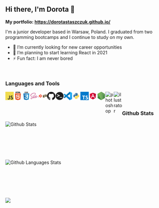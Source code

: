## Hi there, I'm Dorota 👋  


**My portfolio: https://dorotastaszczuk.github.io/**


I'm a junior developer based in Warsaw, Poland. I graduated from two programming bootcamps and I continue to study on my own.

- 🔭 I’m currently looking for new career opportunities
- 🌱 I’m planning to start learning React in 2021 
- ⚡ Fun fact: I am never bored

<!--
**DorotaStaszczuk/DorotaStaszczuk** is a ✨ _special_ ✨ repository because its `README.md` (this file) appears on your GitHub profile.

Here are some ideas to get you started:

- 🔭 I’m currently working on ...
- 🌱 I’m currently learning ...
- 👯 I’m looking to collaborate on ...
- 🤔 I’m looking for help with ...
- 💬 Ask me about ...
- 📫 How to reach me: ...
- 😄 Pronouns: ...
- ⚡ Fun fact: ...

-->

<br/>

### Languages and Tools

<img align="left" width="26px" alt="JS" src="https://raw.githubusercontent.com/github/explore/80688e429a7d4ef2fca1e82350fe8e3517d3494d/topics/javascript/javascript.png" />

<img align="left" width="26px" alt="HTML" src="https://raw.githubusercontent.com/github/explore/80688e429a7d4ef2fca1e82350fe8e3517d3494d/topics/html/html.png" />

<img align="left" width="26px" alt="CSS" src="https://raw.githubusercontent.com/github/explore/80688e429a7d4ef2fca1e82350fe8e3517d3494d/topics/css/css.png" />

<img align="left" width="26px" alt="Sass" src="https://raw.githubusercontent.com/github/explore/80688e429a7d4ef2fca1e82350fe8e3517d3494d/topics/sass/sass.png" />

<img align="left" alt="Git" width="26px" src="https://raw.githubusercontent.com/github/explore/80688e429a7d4ef2fca1e82350fe8e3517d3494d/topics/git/git.png" />

<img align="left" alt="GitHub" width="26px" src="https://raw.githubusercontent.com/github/explore/78df643247d429f6cc873026c0622819ad797942/topics/github/github.png" />

<img align="left" alt="Terminal" width="26px" src="https://raw.githubusercontent.com/github/explore/80688e429a7d4ef2fca1e82350fe8e3517d3494d/topics/terminal/terminal.png" />

<img align="left" alt="Visual Studio Code" width="26px" src="https://raw.githubusercontent.com/github/explore/80688e429a7d4ef2fca1e82350fe8e3517d3494d/topics/visual-studio-code/visual-studio-code.png" />

<img align="left" width="26px" alt="python" src="https://raw.githubusercontent.com/github/explore/80688e429a7d4ef2fca1e82350fe8e3517d3494d/topics/python/python.png" />

<img align="left" alt="TypeScipt" width="26px" src="https://raw.githubusercontent.com/github/explore/80688e429a7d4ef2fca1e82350fe8e3517d3494d/topics/typescript/typescript.png" />

<img align="left" alt="Angular" width="26px" src="https://raw.githubusercontent.com/github/explore/80688e429a7d4ef2fca1e82350fe8e3517d3494d/topics/angular/angular.png" />

<img align="left" alt="Node.js" width="26px" src="https://raw.githubusercontent.com/github/explore/80688e429a7d4ef2fca1e82350fe8e3517d3494d/topics/nodejs/nodejs.png" />

<img align="left" width="26px" alt="photoshop" src="https://www.adobe.com/content/dam/cc/icons/photoshop-mobile.svg" />

<img align="left" width="26px" alt="illustrator" src="https://www.adobe.com/content/dam/cc/icons/illustrator.svg" />

<br/>
<br/>

### Github Stats  


<img align="left" alt="Github Stats" src="https://github-readme-stats.vercel.app/api?username=dorotastaszczuk&hide=issues,contribs,prs&show_icons=true&count_private=true" /> 

<br />
<br />
<br />
<br />
<br />
<br />
<br />

<img align="left" alt="Github Languages Stats" src="https://github-readme-stats.vercel.app/api/top-langs/?username=dorotastaszczuk&layout=compact&langs_count=10&hide=ruby"/> 

<br />
<br />
<br />
<br />
<br />
<br />
<br />

<img src="https://visitor-badge.glitch.me/badge?page_id=dorotastaszczuk.dorotastaszczuk">





